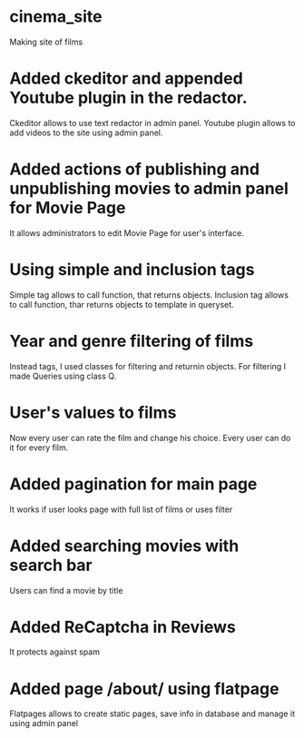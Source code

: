 # cinema_site
Making site of films

# Added ckeditor and appended Youtube plugin in the redactor.
Ckeditor allows to use text redactor in admin panel.
Youtube plugin allows to add videos to the site using admin panel.

# Added actions of publishing and unpublishing movies to admin panel for Movie Page
It allows administrators to edit Movie Page for user's interface.

# Using simple and inclusion tags
Simple tag allows to call function, that returns objects.
Inclusion tag allows to call function, thar returns objects to template in queryset.

# Year and genre filtering of films
Instead tags, I used classes for filtering and returnin objects. For filtering I made Queries using class Q.

# User's values to films
Now every user can rate the film and change his choice. Every user can do it for every film.

# Added pagination for main page
It works if user looks page with full list of films or uses filter

# Added searching movies with search bar
Users can find a movie by title

# Added ReCaptcha in Reviews
It protects against spam

# Added page /about/ using flatpage
Flatpages allows to create static pages, save info in database and manage it using admin panel
